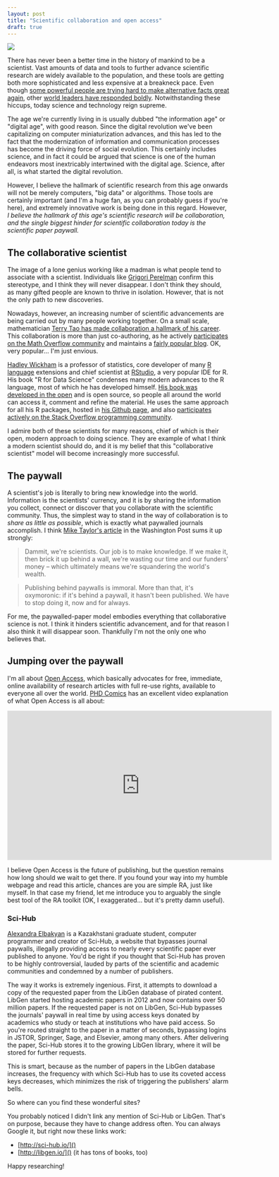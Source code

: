 ```yaml
---
layout: post
title: "Scientific collaboration and open access"
draft: true
---
```


![](http://assets3.bigthink.com/system/idea_thumbnails/60490/size_896/robin_hood_final.jpg?1455065058)

There has never been a better time in the history of mankind to be a scientist.
Vast amounts of data and tools to further advance scientific research are widely available to the population, and these tools are getting both more sophisticated and less expensive at a breakneck pace.
Even though [some powerful people are trying hard to make alternative facts great again](https://www.theverge.com/2017/5/23/15682188/trump-science-budget-nih-cdc-nsf-epa-doe-energy-research-funding-cuts), other [world leaders have responded boldly](http://www.reuters.com/article/us-france-election-macron-idUSKBN15J0RQ).
Notwithstanding these hiccups, today science and technology reign supreme.

<!--more-->

The age we're currently living in is usually dubbed "the information age" or "digital age", with good reason. Since the digital revolution we've been capitalizing on computer miniaturization advances, and this has led to the fact that the modernization of information and communication processes has become the driving force of social evolution. This certainly includes science, and in fact it could be argued that science is one of the human endeavors most inextricably intertwined with the digital age.
Science, after all, is what started the digital revolution.

However, I believe the hallmark of scientific research from this age onwards will not be merely computers, "big data" or algorithms. Those tools are certainly important (and I'm a huge fan, as you can probably guess if you're here), and extremely innovative work is being done in this regard. However, *I believe the hallmark of this age's scientific research will be collaboration, and the single biggest hinder for scientific collaboration today is the scientific paper paywall.*

## The collaborative scientist

The image of a lone genius working like a madman is what people tend to associate with a scientist. Individuals like [Grigori Perelman](https://en.wikipedia.org/wiki/Grigori_Perelman) confirm this stereotype, and I think they will never disappear. I don't think they should, as many gifted people are known to thrive in isolation. However, that is not the only path to new discoveries.

Nowadays, however, an increasing number of scientific advancements are being carried out by many people working together. On a small scale, mathematician [Terry Tao has made collaboration a hallmark of his career](https://mobile.nytimes.com/2015/07/26/magazine/the-singular-mind-of-terry-tao.html?module=Promotron&region=Body&action=click&pgtype=article&referer). This collaboration is more than just co-authoring, as he actively [participates on the Math Overflow community](https://mathoverflow.net/users/766/terry-tao) and maintains a [fairly popular blog](https://terrytao.wordpress.com/). OK, very popular... I'm just envious.

[Hadley Wickham](http://hadley.nz/) is a professor of statistics, core developer of many [R language](https://www.r-project.org/) extensions and chief scientist at [RStudio](https://www.rstudio.com/), a very popular IDE for R.
His book "R for Data Science" condenses many modern advances to the R language, most of which he has developed himself. [His book was developed in the open](https://github.com/hadley/r4ds) and is open source, so people all around the world can access it, comment and refine the material. He uses the same approach for all his R packages, hosted in [his Github page](https://github.com/hadley), and also [participates actively on the Stack Overflow programming community](https://stackoverflow.com/users/16632/hadley).

I admire both of these scientists for many reasons, chief of which is their open, modern approach to doing science. They are example of what I think a modern scientist should do, and it is my belief that this "collaborative scientist" model will become increasingly more successful.

## The paywall

A scientist's job is literally to bring new knowledge into the world.
Information is the scientists' currency, and it is by sharing the information you collect, connect or discover that you collaborate with the scientific community. Thus, the simplest way to stand in the way of collaboration is to *share as little as possible*, which is exactly what paywalled journals accomplish. I think [Mike Taylor's article](https://www.theguardian.com/science/blog/2013/jan/17/open-access-publishing-science-paywall-immoral) in the Washington Post sums it up strongly:

> Dammit, we're scientists. Our job is to make knowledge. If we make it, then brick it up behind a wall, we're wasting our time and our funders' money – which ultimately means we're squandering the world's wealth.

> Publishing behind paywalls is immoral. More than that, it's oxymoronic: if it's behind a paywall, it hasn't been published. We have to stop doing it, now and for always.

For me, the paywalled-paper model embodies everything that collaborative science is not. I think it hinders scientific advancement, and for that reason I also think it will disappear soon. Thankfully I'm not the only one who believes that.

## Jumping over the paywall

I'm all about [Open Access](https://en.wikipedia.org/wiki/Open_access), which basically advocates for free, immediate, online availability of research articles with full re-use rights, available to everyone all over the world.
[PHD Comics](http://phdcomics.com/) has an excellent video explanation of what Open Access is all about:

<p><iframe width="600" height="338" src="https://www.youtube.com/embed/L5rVH1KGBCY" frameborder="0" allowfullscreen></iframe></p>

I believe Open Access is the future of publishing, but the question remains how long should we wait to get there. If you found your way into my humble webpage and read this article, chances are you are simple RA, just like myself. In that case my friend, let me introduce you to arguably the single best tool of the RA toolkit (OK, I exaggerated... but it's pretty damn useful).

### Sci-Hub

[Alexandra Elbakyan](https://en.wikipedia.org/wiki/Alexandra_Elbakyan) is a Kazakhstani graduate student, computer programmer and creator of Sci-Hub, a website that bypasses journal paywalls, illegally providing access to nearly every scientific paper ever published to anyone. You'd be right if you thought that Sci-Hub has proven to be highly controversial, lauded by parts of the scientific and academic communities and condemned by a number of publishers.

The way it works is extremely ingenious. First, it attempts to download a copy of the requested paper from the LibGen database of pirated content. LibGen started hosting academic papers in 2012 and now contains over 50 million papers. If the requested paper is not on LibGen, Sci-Hub bypasses the journals' paywall in real time by using access keys donated by academics who study or teach at institutions who have paid access. So you're routed straight to the paper in a matter of seconds, bypassing logins in JSTOR, Springer, Sage, and Elsevier, among many others. After delivering the paper, Sci-Hub stores it to the growing LibGen library, where it will be stored for further requests.

This is smart, because as the number of papers in the LibGen database increases, the frequency with which Sci-Hub has to use its coveted access keys decreases, which minimizes the risk of triggering the publishers' alarm bells.

So where can you find these wonderful sites?

You probably noticed I didn't link any mention of Sci-Hub or LibGen. That's on purpose, because they have to change address often. You can always Google it, but right now these links work:

- [http://sci-hub.io/]()
- [http://libgen.io/]() (it has tons of books, too)

Happy researching!
